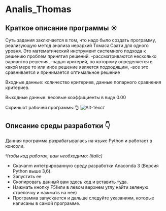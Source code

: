# Analis_Thomas
## Краткое описание программы :sunny:
Суть задания заключается в том, что надо было создать программу, реализующую метод анализа иерархий Томаса Саати для одного уровня. Это математический инструмент системного подхода к решению проблем принятия решений.
-рассматриваются несколько вариантов решения,
-задан критерий, по которому определяется в какой мере то или иное решение является подходящим,
-все это сравнивается и принимается оптимальное решение

Входные данные: количество критериев, данные попарного сравнения критериев.  

Выходные данные: весовые коэффициенты в виде 0.00 

Скриншот рабочей программы :ok_hand:
![Alt-текст](https://sun9-29.userapi.com/rZCl5A6jwrRoaQplc_RaurKd0RjSBk0eEQVeTw/N7Ue5JNazP4.jpg)

## Описание среды разработки :point_down:
Данная программа разрабатывалась на языке Python и работает в консоли.

*Чтобы код работал, вам необходимо: (italic)*

- Скачаnm интегрированную среду разработки Anaconda 3 (Версия Python выше 3,6).
- Запустить ее
- Скопировать данный вам здесь код и вставить туда. 
- Нажмать кнопку F5(или в левом верхнем углу найти зеленую стрелочку и нажмать на нее)
- Программа запускается и дальше следуйте указаниям, которые написаны в самой программе.
